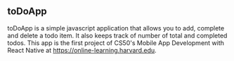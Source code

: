 ## toDoApp
toDoApp is a simple javascript application that allows you to add, complete and delete a todo item. It also keeps track of number of total and completed todos. This app is the first project of CS50's Mobile App Development with React Native at https://online-learning.harvard.edu.
